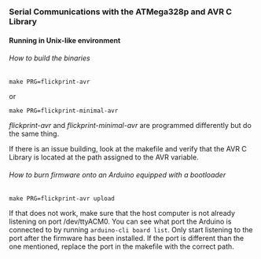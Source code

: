 ### Serial Communications with the ATMega328p and AVR C Library

#### Running in Unix-like environment
###### How to build the binaries
```
make PRG=flickprint-avr 
``` 
or 
``` 
make PRG=flickprint-minimal-avr 
```
*flickprint-avr* and *flickprint-minimal-avr* are programmed differently but do the same thing. 

If there is an issue building, look at the makefile and verify that the AVR C Library is located at the path assigned to the AVR variable.

###### How to burn firmware onto an Arduino equipped with a bootloader
``` 
make PRG=flickprint-avr upload 
```
If that does not work, make sure that the host computer is not already listening on port /dev/ttyACM0. You can see what port the Arduino is connected to by running ```arduino-cli board list```. Only start listening to the port after the firmware has been installed. If the port is different than the one mentioned, replace the port in the makefile with the correct path.
